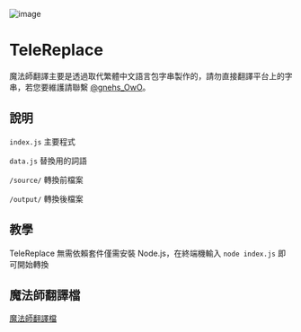 ![image](https://user-images.githubusercontent.com/16719720/148373673-cc0d3c03-1d33-4148-81f5-c75b58738119.png)

# TeleReplace
魔法師翻譯主要是透過取代繁體中文語言包字串製作的，請勿直接翻譯平台上的字串，若您要維護請聯繫 [@gnehs_OwO](https://t.me/gnehs_OwO)。
## 說明
`index.js` 主要程式

`data.js` 替換用的詞語

`/source/` 轉換前檔案

`/output/` 轉換後檔案

## 教學
TeleReplace 無需依賴套件僅需安裝 Node.js，在終端機輸入 `node index.js` 即可開始轉換

## 魔法師翻譯檔
[魔法師翻譯檔](https://goo.gl/icnFnE)
